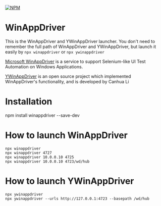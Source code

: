[![NPM](https://nodei.co/npm/winappdriver.png)](https://npmjs.org/package/winappdriver)

# WinAppDriver
This is the WinAppDriver and YWinAppDriver launcher. You don't need to remember the full path of WinAppDriver and YWinAppDriver, but launch it easily by `npx winappdriver` or `npx ywinappdriver` 

[Microsoft WinAppDriver](https://github.com/Microsoft/WinAppDriver) is a service to support Selenium-like UI Test Automation on Windows Applications. 

[YWinAppDriver](https://github.com/licanhua/YWinAppDriver) is an open source project which implemented WinAppDriver's functionality, and is developed by Canhua Li


# Installation
npm install winappdriver --save-dev

# How to launch WinAppDriver
```
npx winappdriver
npx winappdriver 4727
npx winappdriver 10.0.0.10 4725
npx winappdriver 10.0.0.10 4723/wd/hub
```
# How to launch YWinAppDriver
```
npx ywinappdriver
npx ywinappdriver --urls http://127.0.0.1:4723 --basepath /wd/hub
```

